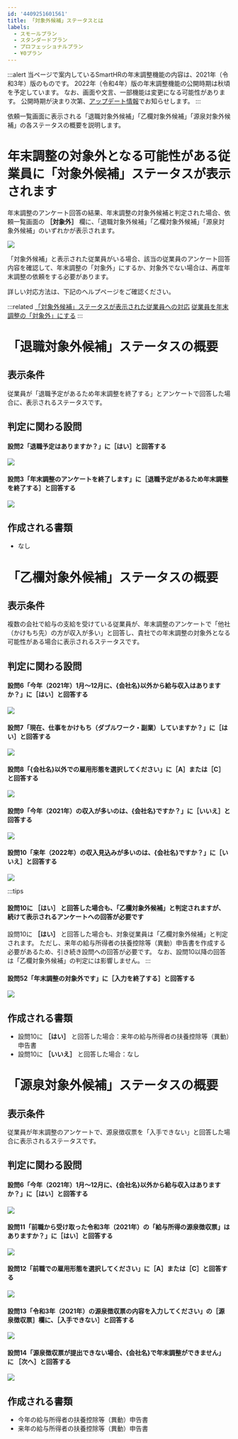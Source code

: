 ```yaml
---
id: '4409251601561'
title: 「対象外候補」ステータスとは
labels:
  - スモールプラン
  - スタンダードプラン
  - プロフェッショナルプラン
  - ¥0プラン
---
```

:::alert
当ページで案内しているSmartHRの年末調整機能の内容は、2021年（令和3年）版のものです。
2022年（令和4年）版の年末調整機能の公開時期は秋頃を予定しています。
なお、画面や文言、一部機能は変更になる可能性があります。
公開時期が決まり次第、[アップデート情報](https://smarthr.jp/update)でお知らせします。
:::

依頼一覧画面に表示される「退職対象外候補」「乙欄対象外候補」「源泉対象外候補」の各ステータスの概要を説明します。

# 年末調整の対象外となる可能性がある従業員に「対象外候補」ステータスが表示されます

年末調整のアンケート回答の結果、年末調整の対象外候補と判定された場合、依頼一覧画面の **［対象外］** 欄に、「退職対象外候補」「乙欄対象外候補」「源泉対象外候補」のいずれかが表示されます。

![](./00________SmartHR____________.png)

「対象外候補」と表示された従業員がいる場合、該当の従業員のアンケート回答内容を確認して、年末調整の「対象外」にするか、対象外でない場合は、再度年末調整の依頼をする必要があります。

詳しい対応方法は、下記のヘルプページをご確認ください。

:::related
[「対象外候補」ステータスが表示された従業員への対応](https://knowledge.smarthr.jp/hc/ja/articles/360034870754)
[従業員を年末調整の「対象外」にする](https://knowledge.smarthr.jp/hc/ja/articles/360039790773)
:::

# 「退職対象外候補」ステータスの概要

## 表示条件

従業員が「退職予定があるため年末調整を終了する」とアンケートで回答した場合に、表示されるステータスです。

## 判定に関わる設問

#### 設問2「退職予定はありますか？」に［はい］と回答する

![](./01________SmartHR____________.png)

#### 設問3「年末調整のアンケートを終了します」に［退職予定があるため年末調整を終了する］と回答する

![](./02________SmartHR____________.png)

## 作成される書類

- なし

# 「乙欄対象外候補」ステータスの概要

## 表示条件

複数の会社で給与の支給を受けている従業員が、年末調整のアンケートで「他社（かけもち先）の方が収入が多い」と回答し、貴社での年末調整の対象外となる可能性がある場合に表示されるステータスです。

## 判定に関わる設問

#### 設問6「今年（2021年）1月〜12月に、{会社名}以外から給与収入はありますか？」に［はい］と回答する

![](./03________SmartHR____________.png)

#### 設問7「現在、仕事をかけもち（ダブルワーク・副業）していますか？」に［はい］と回答する

![](./04________SmartHR____________.png)

#### 設問8「{会社名}以外での雇用形態を選択してください」に［A］または［C］と回答する

![](./05________SmartHR____________.png)

#### 設問9「今年（2021年）の収入が多いのは、{会社名}ですか？」に［いいえ］と回答する

![](./06________SmartHR____________.png)

#### 設問10「来年（2022年）の収入見込みが多いのは、{会社名}ですか？」に［いいえ］と回答する

![](./07________SmartHR____________.png)

:::tips
#### 設問10に **［はい］** と回答した場合も、「乙欄対象外候補」と判定されますが、続けて表示されるアンケートへの回答が必要です
設問10に **［はい］** と回答した場合も、対象従業員は「乙欄対象外候補」と判定されます。
ただし、来年の給与所得者の扶養控除等（異動）申告書を作成する必要があるため、引き続き設問への回答が必要です。
なお、設問10以降の回答は「乙欄対象外候補」の判定には影響しません。
:::

#### 設問52「年末調整の対象外です」に［入力を終了する］と回答する

![](./08________SmartHR____________.png)

## 作成される書類

- 設問10に **［はい］** と回答した場合：来年の給与所得者の扶養控除等（異動）申告書
- 設問10に **［いいえ］** と回答した場合：なし

# 「源泉対象外候補」ステータスの概要

## 表示条件

従業員が年末調整のアンケートで、源泉徴収票を「入手できない」と回答した場合に表示されるステータスです。

## 判定に関わる設問

#### 設問6「今年（2021年）1月〜12月に、{会社名}以外から給与収入はありますか？」に［はい］と回答する

#### ![](https://knowledge.smarthr.jp/hc/article_attachments/4408734956697/_______SmartHR____________.png)

#### 設問11「前職から受け取った令和3年（2021年）の「給与所得の源泉徴収票」はありますか？」に［はい］と回答する

![](./09________SmartHR____________.png)

#### 設問12「前職での雇用形態を選択してください」に［A］または［C］と回答する

#### ![](./10________SmartHR____________.png)

#### 設問13「令和3年（2021年）の源泉徴収票の内容を入力してください」の［源泉徴収票］欄に、［入手できない］と回答する

![](./11________SmartHR____________.png)

#### 設問14「源泉徴収票が提出できない場合、{会社名}で年末調整ができません」に ［次へ］と回答する

![](./12________SmartHR____________.png)

## 作成される書類

- 今年の給与所得者の扶養控除等（異動）申告書
- 来年の給与所得者の扶養控除等（異動）申告書

